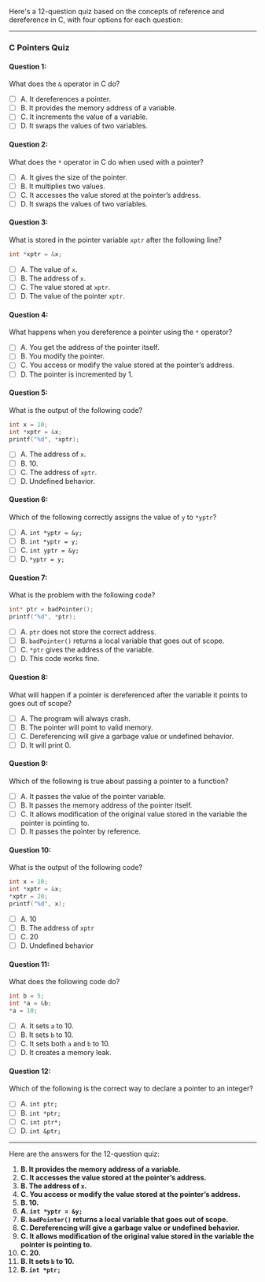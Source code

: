 Here's a 12-question quiz based on the concepts of reference and dereference in C, with four options for each question:

---

### C Pointers Quiz

#### Question 1:
What does the `&` operator in C do?
- [ ] A. It dereferences a pointer.
- [ ] B. It provides the memory address of a variable.
- [ ] C. It increments the value of a variable.
- [ ] D. It swaps the values of two variables.

#### Question 2:
What does the `*` operator in C do when used with a pointer?
- [ ] A. It gives the size of the pointer.
- [ ] B. It multiplies two values.
- [ ] C. It accesses the value stored at the pointer’s address.
- [ ] D. It swaps the values of two variables.

#### Question 3:
What is stored in the pointer variable `xptr` after the following line?
```c
int *xptr = &x;
```
- [ ] A. The value of `x`.
- [ ] B. The address of `x`.
- [ ] C. The value stored at `xptr`.
- [ ] D. The value of the pointer `xptr`.

#### Question 4:
What happens when you dereference a pointer using the `*` operator?
- [ ] A. You get the address of the pointer itself.
- [ ] B. You modify the pointer.
- [ ] C. You access or modify the value stored at the pointer’s address.
- [ ] D. The pointer is incremented by 1.

#### Question 5:
What is the output of the following code?
```c
int x = 10;
int *xptr = &x;
printf("%d", *xptr);
```
- [ ] A. The address of `x`.
- [ ] B. 10.
- [ ] C. The address of `xptr`.
- [ ] D. Undefined behavior.

#### Question 6:
Which of the following correctly assigns the value of `y` to `*yptr`?
- [ ] A. `int *yptr = &y;`
- [ ] B. `int *yptr = y;`
- [ ] C. `int yptr = &y;`
- [ ] D. `*yptr = y;`

#### Question 7:
What is the problem with the following code?
```c
int* ptr = badPointer();
printf("%d", *ptr);
```
- [ ] A. `ptr` does not store the correct address.
- [ ] B. `badPointer()` returns a local variable that goes out of scope.
- [ ] C. `*ptr` gives the address of the variable.
- [ ] D. This code works fine.

#### Question 8:
What will happen if a pointer is dereferenced after the variable it points to goes out of scope?
- [ ] A. The program will always crash.
- [ ] B. The pointer will point to valid memory.
- [ ] C. Dereferencing will give a garbage value or undefined behavior.
- [ ] D. It will print 0.

#### Question 9:
Which of the following is true about passing a pointer to a function?
- [ ] A. It passes the value of the pointer variable.
- [ ] B. It passes the memory address of the pointer itself.
- [ ] C. It allows modification of the original value stored in the variable the pointer is pointing to.
- [ ] D. It passes the pointer by reference.

#### Question 10:
What is the output of the following code?
```c
int x = 10;
int *xptr = &x;
*xptr = 20;
printf("%d", x);
```
- [ ] A. 10
- [ ] B. The address of `xptr`
- [ ] C. 20
- [ ] D. Undefined behavior

#### Question 11:
What does the following code do?
```c
int b = 5;
int *a = &b;
*a = 10;
```
- [ ] A. It sets `a` to 10.
- [ ] B. It sets `b` to 10.
- [ ] C. It sets both `a` and `b` to 10.
- [ ] D. It creates a memory leak.

#### Question 12:
Which of the following is the correct way to declare a pointer to an integer?
- [ ] A. `int ptr;`
- [ ] B. `int *ptr;`
- [ ] C. `int ptr*;`
- [ ] D. `int &ptr;`

---

Here are the answers for the 12-question quiz:

1. **B. It provides the memory address of a variable.**
2. **C. It accesses the value stored at the pointer’s address.**
3. **B. The address of `x`.**
4. **C. You access or modify the value stored at the pointer’s address.**
5. **B. 10.**
6. **A. `int *yptr = &y;`**
7. **B. `badPointer()` returns a local variable that goes out of scope.**
8. **C. Dereferencing will give a garbage value or undefined behavior.**
9. **C. It allows modification of the original value stored in the variable the pointer is pointing to.**
10. **C. 20.**
11. **B. It sets `b` to 10.**
12. **B. `int *ptr;`**